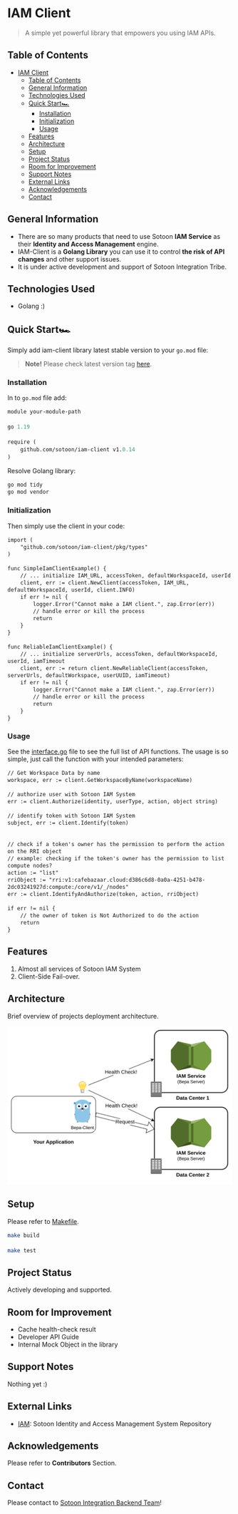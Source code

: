 # IAM Client
> A simple yet powerful library that empowers you using IAM APIs.

## Table of Contents
- [IAM Client](#iam-client)
  - [Table of Contents](#table-of-contents)
  - [General Information](#general-information)
  - [Technologies Used](#technologies-used)
  - [Quick Start🏎](#quick-start)
    - [Installation](#installation)
    - [Initialization](#initialization)
    - [Usage](#usage)
  - [Features](#features)
  - [Architecture](#architecture)
  - [Setup](#setup)
  - [Project Status](#project-status)
  - [Room for Improvement](#room-for-improvement)
  - [Support Notes](#support-notes)
  - [External Links](#external-links)
  - [Acknowledgements](#acknowledgements)
  - [Contact](#contact)


## General Information
- There are so many products that need to use Sotoon **IAM Service** as their **Identity and Access Management** engine.
- IAM-Client is a **Golang Library** you can use it to control **the risk of API changes** and other support issues.
- It is under active development and support of Sotoon Integration Tribe.

## Technologies Used
- Golang :)

## Quick Start🏎 

Simply add iam-client library latest stable version to your `go.mod` file:
> **Note!** Please check latest version tag [here](https://github.com/sotoon/iam-client/tags).

### Installation

In to `go.mod` file add:
```mod
module your-module-path

go 1.19

require (
	github.com/sotoon/iam-client v1.0.14
)
```
Resolve Golang library:

```bash
go mod tidy
go mod vendor
```
### Initialization

Then simply use the client in your code:

```golang
import (
	"github.com/sotoon/iam-client/pkg/types"
)

func SimpleIamClientExample() {
    // ... initialize IAM_URL, accessToken, defaultWorkspaceId, userId
    client, err := client.NewClient(accessToken, IAM_URL, defaultWorkspaceId, userId, client.INFO)
    if err != nil {
        logger.Error("Cannot make a IAM client.", zap.Error(err))
        // handle error or kill the process
        return
    }
}

func ReliableIamClientExample() {
    // ... initialize serverUrls, accessToken, defaultWorkspaceId, userId, iamTimeout
    client, err := return client.NewReliableClient(accessToken, serverUrls, defaultWorkspace, userUUID, iamTimeout)
    if err != nil {
        logger.Error("Cannot make a IAM client.", zap.Error(err))
        // handle error or kill the process
        return
    }
}

```

### Usage

See the [interface.go](pkg/client/interface.go) file to see the full list of API functions. The usage is so simple, just call the function with your intended parameters:

```golang
// Get Workspace Data by name
workspace, err := client.GetWorkspaceByName(workspaceName)

// authorize user with Sotoon IAM System
err := client.Authorize(identity, userType, action, object string)

// identify token with Sotoon IAM System
subject, err := client.Identify(token)


// check if a token's owner has the permission to perform the action on the RRI object
// example: checking if the token's owner has the permission to list compute nodes?
action := "list"
rriObject := "rri:v1:cafebazaar.cloud:d386c6d8-0a0a-4251-b478-2dc03241927d:compute:/core/v1/_/nodes"
err := client.IdentifyAndAuthorize(token, action, rriObject)

if err != nil {
    // the owner of token is Not Authorized to do the action
    return
}

```

## Features

1. Almost all services of Sotoon IAM System
2. Client-Side Fail-over.

## Architecture
Brief overview of projects deployment architecture.

![IAM Client Failover](./docs/client_failover.png)


## Setup
Please refer to [Makefile](Makefile).

```bash
make build

make test
```

## Project Status

Actively developing and supported.

## Room for Improvement
- Cache health-check result
- Developer API Guide
- Internal Mock Object in the library

## Support Notes
Nothing yet :)

## External Links

- [IAM](https://github.com/sotoon/iam-client): Sotoon Identity and Access Management System Repository

## Acknowledgements
Please refer to **Contributors** Section.


## Contact
Please contact to [Sotoon Integration Backend Team](https://github.com/sotoon)!
